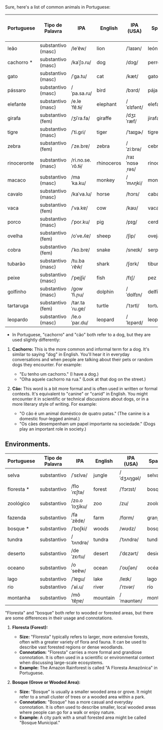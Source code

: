 Sure, here's a list of common animals in Portuguese:

| Portuguese    | Tipo de Palavra  | IPA            | English    | IPA (USA) | Spanish       | Spanish IPA (Latin America) | No. |
|---------------|------------------|----------------|------------|-----------|---------------|---------------------------|-----|
| leão          | substantivo (masc) | /leˈɐ̃w/       | lion       | /ˈlaɪən/  | león          | /leˈon/                  | 2099 |
| cachorro *    | substantivo (masc) | /kaˈʃɔ.ɾu/    | dog        | /dɔɡ/     | perro         | /ˈpero/                  | 2100 |
| gato          | substantivo (masc) | /ˈɡa.tu/       | cat        | /kæt/     | gato          | /ˈɡato/                 | 2101 |
| pássaro       | substantivo (masc) | /ˈpa.sa.ɾu/    | bird       | /bɜrd/    | pájaro        | /ˈpaxaɾo/               | 2102 |
| elefante      | substantivo (masc) | /e.leˈfɐ̃.tɨ/ | elephant   | /ˈɛlɪfənt/| elefante      | /eleˈfante/               | 2104 |
| girafa        | substantivo (fem)  | /ʒiˈɾa.fa/     | giraffe    | /dʒɪˈræf/ | jirafa        | /xiˈɾafa/               | 2105 |
| tigre         | substantivo (masc) | /ˈti.ɡɾi/      | tiger      | /ˈtaɪɡɚ/  | tigre         | /ˈtiɡɾe/                | 2106 |
| zebra         | substantivo (fem)  | /ˈze.bɾɐ/      | zebra      | /ˈziːbrə/ | cebra         | /ˈsebɾa/                | 2107 |
| rinoceronte   | substantivo (masc) | /ri.no.se.ˈɾõ.tɨ/ | rhinoceros | /raɪˈnɑsəˌrəs/ | rinoceronte   | /rinoseˈɾonte/  | 2108 |
| macaco        | substantivo (masc) | /maˈka.ku/     | monkey     | /ˈmʌŋki/  | mono          | /ˈmono/                    |     |
| cavalo        | substantivo (masc) | /kaˈva.lu/     | horse      | /hɔrs/    | caballo       | /kaˈbaʎo/                | 2103 |
| vaca          | substantivo (fem)  | /ˈva.kɐ/       | cow        | /kaʊ/     | vaca          | /ˈbaka/                    |     |
| porco         | substantivo (masc) | /ˈpoɾ.ku/      | pig        | /pɪɡ/     | cerdo         | /ˈseɾdo/                    |     |
| ovelha        | substantivo (fem)  | /oˈve.ʎɐ/      | sheep      | /ʃip/     | oveja         | /oˈβexa/                   |     |
| cobra         | substantivo (fem)  | /ˈko.bɾɐ/      | snake      | /sneɪk/   | serpiente     | /serˈpjente/               |     |
| tubarão       | substantivo (masc) | /tu.baˈɾɐ̃w̃/  | shark      | /ʃɑrk/    | tiburón       | /tiβuˈɾon/                 |     |
| peixe         | substantivo (masc) | /ˈpejʃɨ/       | fish       | /fɪʃ/     | pez           | /pes/                      |     |
| golfinho      | substantivo (masc) | /ɡowˈfi.ɲu/   | dolphin    | /ˈdɑlfɪn/ | delfín        | /delˈfin/                  |     |
| tartaruga     | substantivo (fem)  | /tar.taˈɾu.ɡɐ/ | turtle     | /ˈtɜrtl/  | tortuga       | /torˈtuɣa/                 |     |
| leopardo      | substantivo (masc) | /le.oˈpaɾ.du/  | leopard    | /ˈlɛpərd/ | leopardo      | /leoˈpaɾðo/                |     |


* In Portuguese, "cachorro" and "cão" both refer to a dog, but they are used slightly differently:

1. **Cachorro:** This is the more common and informal term for a dog. It's similar to saying "dog" in English. You'll hear it in everyday conversations and when people are talking about their pets or random dogs they encounter. For example:
   - "Eu tenho um cachorro." (I have a dog.)
   - "Olha aquele cachorro na rua." (Look at that dog on the street.)

2. **Cão:** This word is a bit more formal and is often used in written or formal contexts. It's equivalent to "canine" or "canid" in English. You might encounter it in scientific or technical discussions about dogs, or in a more literary style of writing. For example:
   - "O cão é um animal doméstico de quatro patas." (The canine is a domestic four-legged animal.)
   - "Os cães desempenham um papel importante na sociedade." (Dogs play an important role in society.)

## Environments. 


| Portuguese      | Tipo de Palavra | IPA          | English       | IPA (USA)  | Spanish      | Spanish IPA | No. |
|-----------------|-----------------|--------------|---------------|------------|--------------|------------|-----|
| selva           | substantivo     | /ˈsɛlvə/     | jungle        | /ˈdʒʌŋɡəl/ | selva        | /ˈselva/   |     |
| floresta   *    | substantivo     | /floˈɾɛʃtə/  | forest        | /ˈfɔrɪst/   | bosque       | /ˈboske/   |     |
| zoológico       | substantivo     | /zo.oˈlɔʒiku/| zoo           | /zu/       | zoológico    | /θo.oˈloxi̯ko/ |     |
| fazenda         | substantivo     | /faˈzẽdɐ/    | farm          | /fɑrm/     | granja       | /ˈɡɾaŋxa/  |     |
| bosque      *   | substantivo     | /ˈboʃki/     | woods         | /wʊdz/     | bosque       | /ˈboske/   |     |
| tundra          | substantivo     | /ˈtʌndrə/    | tundra        | /ˈtʌndrə/  | tundra       | /ˈtundɾa/  |     |
| deserto         | substantivo     | /deˈzɛɾtu/   | desert        | /ˈdɛzərt/  | desierto     | /deˈsjerto/|     |
| oceano          | substantivo     | /oˈseɐ̃w/    | ocean         | /ˈoʊʃən/  | océano       | /oˈθe̯ano/  |     |
| lago            | substantivo     | /ˈlɐɡu/      | lake          | /leɪk/     | lago         | /ˈlaɣo/    |     |
| rio             | substantivo     | /ˈʁi.u/      | river         | /ˈrɪvər/   | río          | /ˈri.o/    |     |
| montanha        | substantivo     | /mõˈtɐ̃ɲɐ/   | mountain      | /ˈmaʊntən/ | montaña      | /monˈtaɲa/  |     |



"Floresta" and "bosque" both refer to wooded or forested areas, but there are some differences in their usage and connotations.

1. **Floresta (Forest):**
   - **Size:** "Floresta" typically refers to larger, more extensive forests, often with a greater variety of flora and fauna. It can be used to describe vast forested regions or dense woodlands.
   - **Connotation:** "Floresta" carries a more formal and grandiose connotation. It is often used in a scientific or environmental context when discussing large-scale ecosystems.
   - **Example:** The Amazon Rainforest is called "A Floresta Amazônica" in Portuguese.

2. **Bosque (Grove or Wooded Area):**
   - **Size:** "Bosque" is usually a smaller wooded area or grove. It might refer to a small cluster of trees or a wooded area within a park.
   - **Connotation:** "Bosque" has a more casual and everyday connotation. It is often used to describe smaller, local wooded areas where people can go for a walk or enjoy nature.
   - **Example:** A city park with a small forested area might be called "Bosque Municipal."


